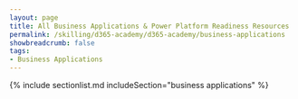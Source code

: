 ```yaml
---
layout: page
title: All Business Applications & Power Platform Readiness Resources
permalink: /skilling/d365-academy/d365-academy/business-applications
showbreadcrumb: false
tags:
- Business Applications
---
```


{% include sectionlist.md
    includeSection="business applications"
%}